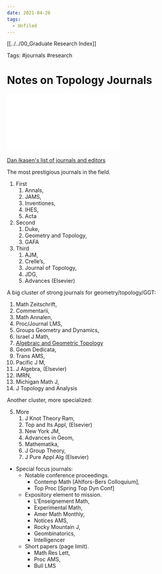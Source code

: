 ```yaml
---
date: 2021-04-26
tags: 
  - Unfiled
---
```


[[../../00_Graduate Research Index]]

Tags: #journals #research

# Notes on Topology Journals

![](attachments/Journals.pdf)

[Dan Ikasen's list of journals and editors](https://s.wayne.edu/isaksen/algebraic-topology-journals/)

The most prestigious journals in the field.

1. First
   1. Annals,
   2. JAMS,
   3. Inventiones,
   4. IHES,
   5. Acta
2. Second
   1. Duke,
   2. Geometry and Topology,
   3. GAFA
3. Third
   1. AJM,
   2. Crelle’s,
   3. Journal of Topology,
   4. JDG,
   5. Advances (Elsevier)



A big cluster of strong journals for geometry/topology/GGT:

1. Math Zeitschrift,
2. Commentarii,
3. Math Annalen,
4. Proc/Journal LMS,
5. Groups Geometry and Dynamics,
6. Israel J Math,
7. [Algebraic and Geometric Topology](https://msp.org/agt/2018/18-2/)
8. Geom Dedicata,
9. Trans AMS,
10. Pacific J M,
11. J Algebra,  (Elsevier)
12. IMRN,
13. Michigan Math J,
14. J Topology and Analysis

Another cluster, more specialized:

5. More
   1. J Knot Theory Ram,
   2. Top and Its Appl,  (Elsevier)
   3. New York JM,
   4. Advances in Geom,
   5. Mathematika,
   6. J Group Theory,
   7. J Pure Appl Alg  (Elsevier)



- Special focus journals:
  - Notable conference proceedings.
    - Contemp Math [Ahlfors-Bers Colloquium],
    - Top Proc [Spring Top Dyn Conf]
  - Expository element to mission.
    - L’Enseignement Math,
    - Experimental Math,
    - Amer Math Monthly,
    - Notices AMS,
    - Rocky Mountain J,
    - Geombinatorics,
    - Intelligencer
  - Short papers (page limit).
    - Math Res Lett,
    - Proc AMS,
    - Bull LMS


